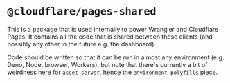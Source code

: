# `@cloudflare/pages-shared`

This is a package that is used internally to power Wrangler and Cloudflare Pages. It contains all the code that is shared between these clients (and possibly any other in the future e.g. the dashboard).

Code should be written so that it can be run in almost any environment (e.g. Deno, Node, browser, Workers), but note that there's currently a bit of weirdness here for `asset-server`, hence the `environment-polyfills` piece.
